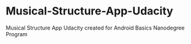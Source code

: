 # Musical-Structure-App-Udacity
Musical Structure App Udacity created for Android Basics Nanodegree Program

